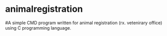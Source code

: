 # animalregistration

#A simple CMD program written for animal registration (rx. vetenirary office) using C programming language. 
